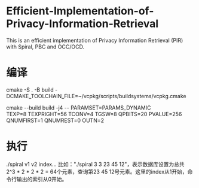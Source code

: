 # Efficient-Implementation-of-Privacy-Information-Retrieval
This is an efficient implementation of Privacy Information Retrieval (PIR) with Spiral, PBC and OCC/OCD.

# 编译
cmake -S . -B build -DCMAKE_TOOLCHAIN_FILE=~/vcpkg/scripts/buildsystems/vcpkg.cmake
<!-- cmake -S . -B build -DCMAKE_TOOLCHAIN_FILE=./vcpkg/scripts/buildsystems/vcpkg.cmake -->
cmake --build build -j4 -- PARAMSET=PARAMS_DYNAMIC \
  TEXP=8 TEXPRIGHT=56 TCONV=4 TGSW=8 QPBITS=20 PVALUE=256 \
  QNUMFIRST=1 QNUMREST=0 OUTN=2

# 执行
./spiral v1 v2 index...
比如："./spiral 3 3  23 45 12"，表示数据库设置为总共 2^3 * 2 * 2 * 2 = 64个元素，查询第23 45 12号元素。这里的index从1开始，命令行输出的索引从0开始。